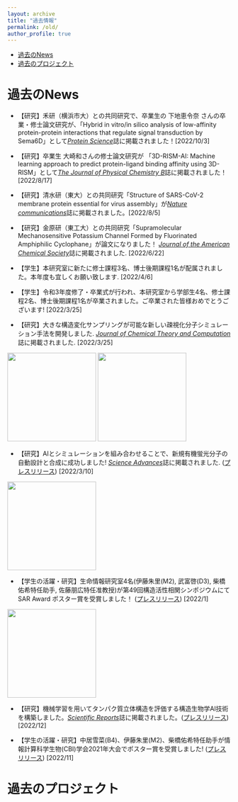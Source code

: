 ```yaml
---
layout: archive
title: "過去情報"
permalink: /old/
author_profile: true
---
```


- [過去のNews](#過去のnews)
- [過去のプロジェクト](#過去のプロジェクト)

# 過去のNews

- 【研究】禾研（横浜市大）との共同研究で、卒業生の 下地恵令奈 さんの卒業・修士論文研究が、「Hybrid in vitro/in silico analysis of low-affinity protein-protein interactions that regulate signal transduction by Sema6D」として[*Protein Science*](https://onlinelibrary.wiley.com/doi/10.1002/pro.4452)誌に掲載されました！[2022/10/3]

- 【研究】卒業生 大崎和さんの修士論文研究が 「3D-RISM-AI: Machine learning approach to predict protein-ligand binding affinity using 3D-RISM」として[*The Journal of Physical Chemistry B*](https://pubs.acs.org/doi/10.1021/acs.jpcb.2c03384)誌に掲載されました！ [2022/8/17]

- 【研究】清水研（東大）との共同研究「Structure of SARS-CoV-2 membrane protein essential for virus assembly」が[*Nature communications*](https://www.nature.com/articles/s41467-022-32019-3)誌に掲載されました。[2022/8/5]

- 【研究】金原研（東工大）との共同研究「Supramolecular Mechanosensitive Potassium Channel Formed by Fluorinated Amphiphilic Cyclophane」が論文になりました！ [*Journal of the American Chemical Society*](https://doi.org/10.1021/jacs.2c04118)誌に掲載されました. [2022/6/22]

- 【学生】本研究室に新たに修士課程3名、博士後期課程1名が配属されました。本年度も宜しくお願い致します. [2022/4/6]

- 【学生】令和3年度修了・卒業式が行われ、本研究室から学部生4名、修士課程2名、博士後期課程1名が卒業されました。ご卒業された皆様おめでとうございます! [2022/3/25]

- 【研究】大きな構造変化サンプリングが可能な新しい疎視化分子シミュレーション手法を開発しました. [*Journal of Chemical Theory and Computation*](https://pubs.acs.org/doi/10.1021/acs.jctc.1c01074)誌に掲載されました. [2022/3/25] <br>
<img src="https://github.com/ycu-iil/cls-lab.jp.github.io/blob/master/images/toc_jctc2022.jpeg?raw=true" width="200"> 
<img src="https://github.com/ycu-iil/cls-lab.jp.github.io/blob/master/images/integrin.gif?raw=true" width="200"> 

- 【研究】AIとシミュレーションを組み合わせることで、新規有機蛍光分子の自動設計と合成に成功しました! [*Science Advances*](https://www.science.org/doi/10.1126/sciadv.abj3906)誌に掲載されました. ([プレスリリース](https://www.yokohama-cu.ac.jp/news/2021/20220310terayama.html)) [2022/3/10] <br>
<img src="https://github.com/ycu-iil/cls-lab.jp.github.io/blob/master/images/Sci_Adv_2022.jpg?raw=true" width="200"> 

- 【学生の活躍・研究】生命情報研究室4名(伊藤朱里(M2), 武富啓(D3), 柴橋佑希特任助手, 佐藤朋広特任准教授)が第49回構造活性相関シンポジウムにて SAR Award ポスター賞を受賞しました！ ([プレスリリース](http://www.tsurumi.yokohama-cu.ac.jp/news/20220114_ito_taketomi_shibahashi_sato.html)) [2022/1] <br>
<img src="https://github.com/ycu-iil/cls-lab.jp.github.io/blob/master/images/qsar2021_4.jpg?raw=true" width="200"> 

- 【研究】機械学習を用いてタンパク質立体構造を評価する構造生物学AI技術を構築しました。[*Scientific Reports*](https://www.nature.com/articles/s41598-021-02948-y)誌に掲載されました。([プレスリリース](https://www.yokohama-cu.ac.jp/news/2021/202112ikeguchi_scirep.html)) [2022/12]

- 【学生の活躍・研究】中居雪菜(B4)、伊藤朱里(M2)、柴橋佑希特任助手が情報計算科学生物(CBI)学会2021年大会でポスター賞を受賞しました! ([プレスリリース](http://www.tsurumi.yokohama-cu.ac.jp/news/20211126_ito_nakai_shibahashi.html)) [2022/11]

# 過去のプロジェクト

